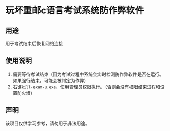 # 玩坏重邮c语言考试系统防作弊软件
## 用途
用于考试结束后恢复网络连接
## 使用说明
1. 需要等待考试结束（因为考试过程中系统会实时检测防作弊软件是否在运行。如果强行结束，可能会被判定为作弊）
1. 右键`kill-exam-u.exe`，使用管理员权限执行。（否则会没有权限结束进程和设置防火墙）
## 声明
该项目仅供学习参考，请勿用于非法用途。
